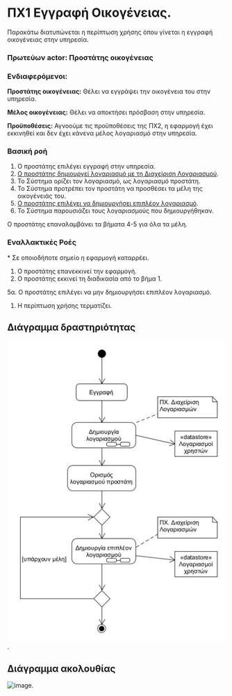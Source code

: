 # ΠΧ1 Εγγραφή Οικογένειας.
Παρακάτω διατυπώνεται η περίπτωση χρήσης όπου γίνεται η εγγραφή οικογένειας στην υπηρεσία.

### Πρωτεύων actor: Προστάτης οικογένειας

### Ενδιαφερόμενοι:

**Προστάτης οικογένειας:** Θέλει να εγγράψει την οικογένεια του στην υπηρεσία.

**Μέλος οικογένειας:** Θέλει να αποκτήσει πρόσβαση στην υπηρεσία.

**Προϋποθέσεις:** Αγνοούμε τις προϋποθέσεις της ΠΧ2, η εφαρμογή έχει εκκινηθεί και δεν έχει κάνενα μέλος λογαριασμό στην υπηρεσία.

### Βασική ροή
1. Ο προστάτης επιλέγει εγγραφή στην υπηρεσία.
2. [Ο προστάτης δημιουργεί λογαριασμό με τη Διαχείριση Λογαριασμού](uc2-account-management.md "Συμπερίληψη σεναρίου χρήσης [# ΠΧ2 Διαχείριση λογαριασμού]/[Δημιουργία λογαριασμού]").
3. Το Σύστημα ορίζει τον λογαριασμό, ως λογαριασμό προστάτη.
4. Το Σύστημα προτρέπει τον προστάτη να προσθέσει τα μέλη της οικογένειάς του.
5. [Ο προστάτης επιλέγει να δημιουργήσει επιπλέον λογαριασμό](uc2-account-management.md "Συμπερίληψη σεναρίου χρήσης [# ΠΧ2 Διαχείριση λογαριασμού]/[Δημιουργία λογαριασμού]").
6. Το Σύστημα παρουσιάζει τους λογαριασμούς που δημιουργήθηκαν.

Ο προστάτης επαναλαμβάνει τα βήματα 4-5 για όλα τα μέλη.

### Εναλλακτικές Ροές

\* Σε οποιοδήποτε σημείο η εφαρμογή καταρρέει.
1. Ο προστάτης επανεκκινεί την εφαρμογή.
2. Ο προστάτης εκκινεί τη διαδικασία από το βήμα 1.

5α. Ο προστάτης επιλέγει να μην δημιουργήσει επιπλέον λογαριασμό.
   1. Η περίπτωση χρήσης τερματίζει.

## Διάγραμμα δραστηριότητας
![image](/docs/markdown/uml/requirements/uc1-activity-diagram.jpg).

## Διάγραμμα ακολουθίας
![image](/docs/markdown/uml/requirements/).